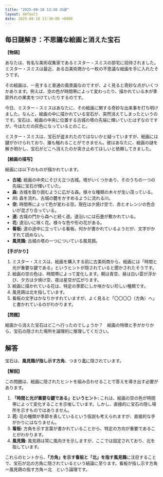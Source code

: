 ```yaml
---
title: "2025-08-18 13:30 の謎"
layout: default
date: 2025-08-18 13:30:00 +0900
---
```

## 毎日謎解き：不思議な絵画と消えた宝石

**【物語】**

あなたは、有名な美術収集家であるミスター・スミスの邸宅に招待されました。ミスター・スミスは最近、ある古美術商から一枚の不思議な絵画を手に入れたそうです。

その絵画は、一見すると普通の風景画なのですが、よく見ると奇妙な点がいくつかあります。例えば、空の色が時間帯によって変わったり、描かれている木が季節外れの果実をつけていたりするのです。

今日、ミスター・スミスはあなたに、その絵画に関する奇妙な出来事を打ち明けました。なんと、絵画の中に描かれている宝石が、突然消えてしまったというのです。宝石は、絵画の中央に位置する古城の塔の先端に輝いていたはずなのですが、今はただの灰色になっているとのこと。

ミスター・スミスは、宝石が盗まれたのではないかと疑っていますが、絵画には鍵がかけられており、誰も触れることができません。彼はあなたに、絵画の謎を解き明かし、宝石がどこへ消えたのか突き止めてほしいと依頼してきました。

**【絵画の描写】**

絵画には以下のものが描かれています。

*   **古城:** 絵画の中央にそびえ立つ古城。塔がいくつかあり、そのうちの一つの先端に宝石が輝いていた。
*   **森:** 古城を取り囲むように広がる森。様々な種類の木々が生い茂っている。
*   **川:** 森を流れ、古城の麓をかすめるように流れる川。
*   **空:** 時間帯によって色が変わる空。現在は夕焼け空で、赤とオレンジの色合いが混ざり合っている。
*   **道:** 古城の門から森へと続く道。道沿いには石畳が敷かれている。
*   **花:** 道沿いに咲く花。様々な色や形の花がある。
*   **看板:** 道の途中に立っている看板。何かが書かれているようだが、文字がかすれて読めない。
*   **風見鶏:** 古城の塔の一つについている風見鶏。

**【手がかり】**

1.  ミスター・スミスは、絵画を購入する前に古美術商から、絵画には「時間と光が重要な鍵である」というヒントが隠されていると聞かされたそうです。
2.  絵画の空の色は、時間帯によって変化します。朝は青空、昼は白い雲が浮かび、夕方は夕焼け空、夜は星空が広がります。
3.  絵画に描かれている花は、特定の季節にしか咲かない珍しい種類です。
4.  風見鶏は北を指しています。
5.  看板の文字はかなりかすれていますが、よく見ると「〇〇〇〇（方角）へ」と書かれているのがわかります。

**【問題】**

絵画から消えた宝石はどこへ行ったのでしょうか？　絵画の特徴と手がかりから、宝石の隠された場所を論理的に推理してください。

## 解答

宝石は、**風見鶏が指し示す方角**、つまり**北**に隠されています。

**【解説】**

この問題は、絵画に隠されたヒントを組み合わせることで答えを導き出す必要があります。

1.  **「時間と光が重要な鍵である」というヒント:** これは、絵画の空の色が時間帯によって変化することを示唆しています。しかし、直接的に宝石の隠し場所を示すものではありません。
2.  **花:** 花の種類が季節を表しているという仮説も考えられますが、直接的な手がかりにはなりません。
3.  **看板:** 方角を示す言葉が書かれていることから、特定の方向が重要であることがわかります。
4.  **風見鶏:** 風見鶏は常に風向きを示しますが、ここでは固定されており、北を指しています。

これらのヒントから、**「方角」を示す看板と「北」を指す風見鶏**に注目することで、宝石が北の方角に隠されているという結論に至ります。看板が指し示す方角＝風見鶏の指す方角＝北　という論理です。
